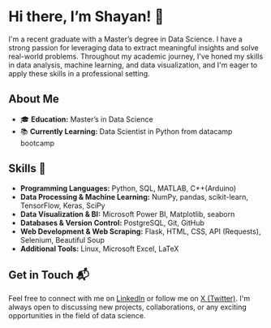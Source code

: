 # Hi there, I’m Shayan! 👋

[](https://github.com/shayanrsh/shayanrsh/blob/main/giphy2.gif)

I'm a recent graduate with a Master’s degree in Data Science. I have a strong passion for leveraging data to extract meaningful insights and solve real-world problems. Throughout my academic journey, I've honed my skills in data analysis, machine learning, and data visualization, and I'm eager to apply these skills in a professional setting.

## About Me
- 🎓 **Education:** Master’s in Data Science
- 📚 **Currently Learning:** Data Scientist in Python from datacamp bootcamp

## Skills 🔮
- **Programming Languages:** Python, SQL, MATLAB, C++(Arduino)
- **Data Processing & Machine Learning:** NumPy, pandas, scikit-learn, TensorFlow, Keras, SciPy
- **Data Visualization & BI:** Microsoft Power BI, Matplotlib, seaborn
- **Databases & Version Control:** PostgreSQL, Git, GitHub
- **Web Development & Web Scraping:** Flask, HTML, CSS, API (Requests), Selenium, Beautiful Soup
- **Additional Tools:** Linux, Microsoft Excel, LaTeX

## Get in Touch 📬
Feel free to connect with me on [LinkedIn](https://www.linkedin.com/in/shayanrsh/) or follow me on [X (Twitter)](https://x.com/Shayanrsh/). 
I'm always open to discussing new projects, collaborations, or any exciting opportunities in the field of data science.


<!---
shayanrsh/shayanrsh is a ✨ special ✨ repository because its `README.md` (this file) appears on your GitHub profile.
You can click the Preview link to take a look at your changes.
--->
